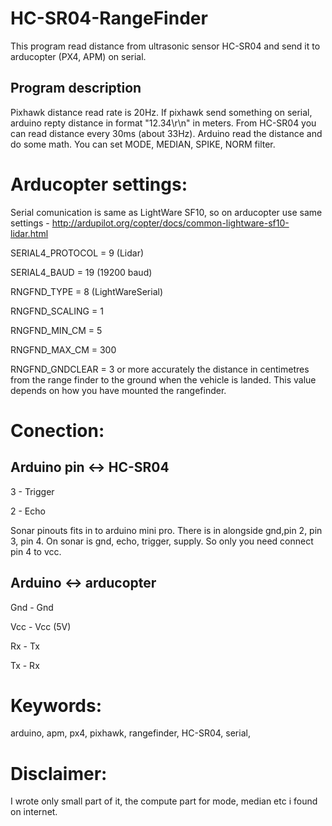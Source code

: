 # HC-SR04-RangeFinder
This program read distance from ultrasonic sensor HC-SR04 and send it to arducopter (PX4, APM) on serial. 
## Program description
Pixhawk distance read rate is 20Hz. If pixhawk send something on serial, arduino repty distance in format "12.34\r\n" in meters.
From HC-SR04 you can read distance every 30ms (about 33Hz). Arduino read the distance and do some math. You can set MODE, MEDIAN, SPIKE, NORM filter. 

# Arducopter settings:

Serial comunication is same as LightWare SF10, so on arducopter use same settings  -  http://ardupilot.org/copter/docs/common-lightware-sf10-lidar.html

SERIAL4_PROTOCOL = 9 (Lidar)

SERIAL4_BAUD = 19 (19200 baud)

RNGFND_TYPE = 8 (LightWareSerial)

RNGFND_SCALING = 1

RNGFND_MIN_CM = 5

RNGFND_MAX_CM = 300 

RNGFND_GNDCLEAR = 3 or more accurately the distance in centimetres from the range finder to the ground when the vehicle is landed. This value depends on how you have mounted the rangefinder.


# Conection:
## Arduino pin <-> HC-SR04
3 - Trigger

2 - Echo


Sonar pinouts fits in to arduino mini pro. There is in alongside gnd,pin 2, pin 3, pin 4. On sonar is gnd, echo, trigger, supply. So only you need connect pin 4 to vcc.

## Arduino <-> arducopter
Gnd - Gnd

Vcc - Vcc   (5V) 

Rx - Tx

Tx - Rx



# Keywords:
arduino, apm, px4, pixhawk, rangefinder, HC-SR04, serial, 

# Disclaimer:
I wrote only small part of it, the compute part for mode, median etc i found on internet. 
